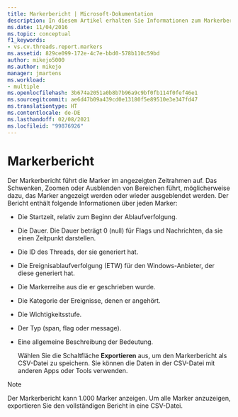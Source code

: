 ```yaml
---
title: Markerbericht | Microsoft-Dokumentation
description: In diesem Artikel erhalten Sie Informationen zum Markerbericht. Dieser führt die Marker im angezeigten Zeitrahmen auf. Außerdem erfahren Sie, wie das Schwenken oder Zoomen dazu führen könnte, dass Marker angezeigt oder ausgeblendet werden.
ms.date: 11/04/2016
ms.topic: conceptual
f1_keywords:
- vs.cv.threads.report.markers
ms.assetid: 829ce099-172e-4c7e-bbd0-578b110c59bd
author: mikejo5000
ms.author: mikejo
manager: jmartens
ms.workload:
- multiple
ms.openlocfilehash: 3b674a2051a0b8b7b96a9c9bf0fb114f0fef46e1
ms.sourcegitcommit: ae6d47b09a439cd0e13180f5e89510e3e347fd47
ms.translationtype: HT
ms.contentlocale: de-DE
ms.lasthandoff: 02/08/2021
ms.locfileid: "99876926"
---
```

# <a name="markers-report"></a>Markerbericht
Der Markerbericht führt die Marker im angezeigten Zeitrahmen auf.  Das Schwenken, Zoomen oder Ausblenden von Bereichen führt, möglicherweise dazu, das Marker angezeigt werden oder wieder ausgeblendet werden. Der Bericht enthält folgende Informationen über jeden Marker:

- Die Startzeit, relativ zum Beginn der Ablaufverfolgung.

- Die Dauer. Die Dauer beträgt 0 (null) für Flags und Nachrichten, da sie einen Zeitpunkt darstellen.

- Die ID des Threads, der sie generiert hat.

- Die Ereignisablaufverfolgung (ETW) für den Windows-Anbieter, der diese generiert hat.

- Die Markerreihe aus die er geschrieben wurde.

- Die Kategorie der Ereignisse, denen er angehört.

- Die Wichtigkeitsstufe.

- Der Typ (span, flag oder message).

- Eine allgemeine Beschreibung der Bedeutung.

  Wählen Sie die Schaltfläche **Exportieren** aus, um den Markerbericht als CSV-Datei zu speichern. Sie können die Daten in der CSV-Datei mit anderen Apps oder Tools verwenden.

> [!NOTE]
> Der Markerbericht kann 1.000 Marker anzeigen. Um alle Marker anzuzeigen, exportieren Sie den vollständigen Bericht in eine CSV-Datei.